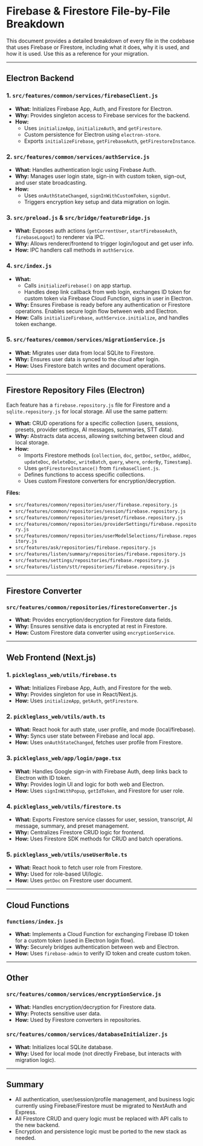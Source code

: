 # Firebase & Firestore File-by-File Breakdown

This document provides a detailed breakdown of every file in the codebase that uses Firebase or Firestore, including what it does, why it is used, and how it is used. Use this as a reference for your migration.

---

## Electron Backend

### 1. `src/features/common/services/firebaseClient.js`
- **What:** Initializes Firebase App, Auth, and Firestore for Electron.
- **Why:** Provides singleton access to Firebase services for the backend.
- **How:**
  - Uses `initializeApp`, `initializeAuth`, and `getFirestore`.
  - Custom persistence for Electron using `electron-store`.
  - Exports `initializeFirebase`, `getFirebaseAuth`, `getFirestoreInstance`.

### 2. `src/features/common/services/authService.js`
- **What:** Handles authentication logic using Firebase Auth.
- **Why:** Manages user login state, sign-in with custom token, sign-out, and user state broadcasting.
- **How:**
  - Uses `onAuthStateChanged`, `signInWithCustomToken`, `signOut`.
  - Triggers encryption key setup and data migration on login.

### 3. `src/preload.js` & `src/bridge/featureBridge.js`
- **What:** Exposes auth actions (`getCurrentUser`, `startFirebaseAuth`, `firebaseLogout`) to renderer via IPC.
- **Why:** Allows renderer/frontend to trigger login/logout and get user info.
- **How:** IPC handlers call methods in `authService`.

### 4. `src/index.js`
- **What:**
  - Calls `initializeFirebase()` on app startup.
  - Handles deep link callback from web login, exchanges ID token for custom token via Firebase Cloud Function, signs in user in Electron.
- **Why:** Ensures Firebase is ready before any authentication or Firestore operations. Enables secure login flow between web and Electron.
- **How:** Calls `initializeFirebase`, `authService.initialize`, and handles token exchange.

### 5. `src/features/common/services/migrationService.js`
- **What:** Migrates user data from local SQLite to Firestore.
- **Why:** Ensures user data is synced to the cloud after login.
- **How:** Uses Firestore batch writes and document operations.

---

## Firestore Repository Files (Electron)

Each feature has a `firebase.repository.js` file for Firestore and a `sqlite.repository.js` for local storage. All use the same pattern:
- **What:** CRUD operations for a specific collection (users, sessions, presets, provider settings, AI messages, summaries, STT data).
- **Why:** Abstracts data access, allowing switching between cloud and local storage.
- **How:**
  - Imports Firestore methods (`collection`, `doc`, `getDoc`, `setDoc`, `addDoc`, `updateDoc`, `deleteDoc`, `writeBatch`, `query`, `where`, `orderBy`, `Timestamp`).
  - Uses `getFirestoreInstance()` from `firebaseClient.js`.
  - Defines functions to access specific collections.
  - Uses custom Firestore converters for encryption/decryption.

**Files:**
- `src/features/common/repositories/user/firebase.repository.js`
- `src/features/common/repositories/session/firebase.repository.js`
- `src/features/common/repositories/preset/firebase.repository.js`
- `src/features/common/repositories/providerSettings/firebase.repository.js`
- `src/features/common/repositories/userModelSelections/firebase.repository.js`
- `src/features/ask/repositories/firebase.repository.js`
- `src/features/listen/summary/repositories/firebase.repository.js`
- `src/features/settings/repositories/firebase.repository.js`
- `src/features/listen/stt/repositories/firebase.repository.js`

---

## Firestore Converter

### `src/features/common/repositories/firestoreConverter.js`
- **What:** Provides encryption/decryption for Firestore data fields.
- **Why:** Ensures sensitive data is encrypted at rest in Firestore.
- **How:** Custom Firestore data converter using `encryptionService`.

---

## Web Frontend (Next.js)

### 1. `pickleglass_web/utils/firebase.ts`
- **What:** Initializes Firebase App, Auth, and Firestore for the web.
- **Why:** Provides singleton for use in React/Next.js.
- **How:** Uses `initializeApp`, `getAuth`, `getFirestore`.

### 2. `pickleglass_web/utils/auth.ts`
- **What:** React hook for auth state, user profile, and mode (local/firebase).
- **Why:** Syncs user state between Firebase and local app.
- **How:** Uses `onAuthStateChanged`, fetches user profile from Firestore.

### 3. `pickleglass_web/app/login/page.tsx`
- **What:** Handles Google sign-in with Firebase Auth, deep links back to Electron with ID token.
- **Why:** Provides login UI and logic for both web and Electron.
- **How:** Uses `signInWithPopup`, `getIdToken`, and Firestore for user role.

### 4. `pickleglass_web/utils/firestore.ts`
- **What:** Exports Firestore service classes for user, session, transcript, AI message, summary, and preset management.
- **Why:** Centralizes Firestore CRUD logic for frontend.
- **How:** Uses Firestore SDK methods for CRUD and batch operations.

### 5. `pickleglass_web/utils/useUserRole.ts`
- **What:** React hook to fetch user role from Firestore.
- **Why:** Used for role-based UI/logic.
- **How:** Uses `getDoc` on Firestore user document.

---

## Cloud Functions

### `functions/index.js`
- **What:** Implements a Cloud Function for exchanging Firebase ID token for a custom token (used in Electron login flow).
- **Why:** Securely bridges authentication between web and Electron.
- **How:** Uses `firebase-admin` to verify ID token and create custom token.

---

## Other

### `src/features/common/services/encryptionService.js`
- **What:** Handles encryption/decryption for Firestore data.
- **Why:** Protects sensitive user data.
- **How:** Used by Firestore converters in repositories.

### `src/features/common/services/databaseInitializer.js`
- **What:** Initializes local SQLite database.
- **Why:** Used for local mode (not directly Firebase, but interacts with migration logic).

---

## Summary
- All authentication, user/session/profile management, and business logic currently using Firebase/Firestore must be migrated to NextAuth and Express.
- All Firestore CRUD and query logic must be replaced with API calls to the new backend.
- Encryption and persistence logic must be ported to the new stack as needed. 